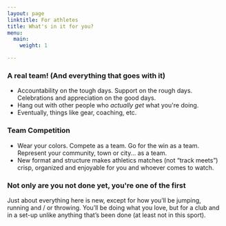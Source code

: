 ```yaml
---
layout: page
linktitle: For athletes
title: What's in it for you?
menu:
  main:
    weight: 1

---
```

### A real team! (And everything that goes with it)  

* Accountability on the tough days. Support on the rough days. Celebrations and appreciation on the good days.
* Hang out with other people who <em>actually get</em> what you're doing.
* Eventually, things like gear, coaching, etc.

### Team Competition

* Wear your colors. Compete as a team. Go for the win as a team. Represent your community, town or city... as a team.
* New format and structure makes athletics matches (not “track meets”) crisp, organized and enjoyable for you and whoever comes to watch.

### Not only are you not done yet, you're one of the first

Just about everything here is new, except for how you’ll be jumping, running and / or throwing. You’ll be doing what you love, but for a club and in a set-up unlike anything that’s been done (at least not in this sport).
